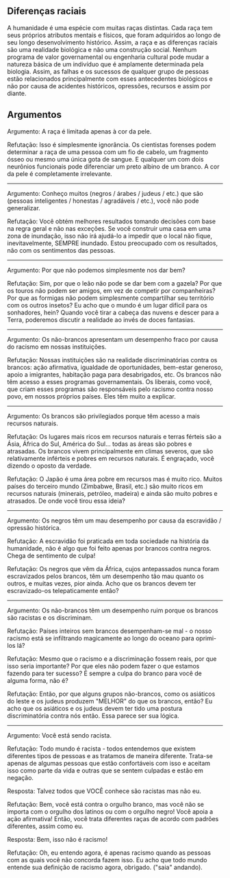 ## Diferenças raciais

A humanidade é uma espécie com muitas raças distintas. Cada raça tem seus próprios atributos mentais e físicos, que foram adquiridos ao longo de seu longo desenvolvimento histórico. Assim, a raça e as diferenças raciais são uma realidade biológica e não uma construção social. Nenhum programa de valor governamental ou engenharia cultural pode mudar a natureza básica de um indivíduo que é amplamente determinada pela biologia.
Assim, as falhas e os sucessos de qualquer grupo de pessoas estão relacionados principalmente com esses antecedentes biológicos e não por causa de acidentes históricos, opressões, recursos e assim por diante.

## Argumentos

Argumento: A raça é limitada apenas à cor da pele.

Refutação: Isso é simplesmente ignorância. Os cientistas forenses podem determinar a raça de uma pessoa com um fio de cabelo, um fragmento ósseo ou mesmo uma única gota de sangue. E qualquer um com dois neurônios funcionais pode diferenciar um preto albino de um branco. A cor da pele é completamente irrelevante.

---

Argumento: Conheço muitos (negros / árabes / judeus / etc.) que são (pessoas inteligentes / honestas / agradáveis / etc.), você não pode generalizar.

Refutação: Você obtém melhores resultados tomando decisões com base na regra geral e não nas exceções. Se você construir uma casa em uma zona de inundação, isso não irá ajudá-lo a impedir que o local não fique, inevitavelmente, SEMPRE inundado. Estou preocupado com os resultados, não com os sentimentos das pessoas.

---

Argumento: Por que não podemos simplesmente nos dar bem?

Refutação: Sim, por que o leão não pode se dar bem com a gazela? Por que os touros não podem ser amigos, em vez de competir por companheiras? Por que as formigas não podem simplesmente compartilhar seu território com os outros insetos? Eu acho que o mundo é um lugar difícil para os sonhadores, hein? Quando você tirar a cabeça das nuvens e descer para a Terra, poderemos discutir a realidade ao invés de doces fantasias.

---

Argumento: Os não-brancos apresentam um desempenho fraco por causa do racismo em nossas instituições.

Refutação: Nossas instituições são na realidade discriminatórias contra os brancos: ação afirmativa, igualdade de oportunidades, bem-estar generoso, apoio a imigrantes, habitação paga para desabrigados, etc. Os brancos não têm acesso a esses programas governamentais. Os liberais, como você, que criam esses programas são responsáveis pelo racismo contra nosso povo, em nossos próprios países. Eles têm muito a explicar.

---

Argumento: Os brancos são privilegiados porque têm acesso a mais recursos naturais.

Refutação: Os lugares mais ricos em recursos naturais e terras férteis são a Ásia, África do Sul, América do Sul… todas as áreas são pobres e atrasadas. Os brancos vivem principalmente em climas severos, que são relativamente inférteis e pobres em recursos naturais. É engraçado, você dizendo o oposto da verdade.

Refutação: O Japão é uma área pobre em recursos mas é muito rico. Muitos países do terceiro mundo (Zimbabwe, Brasil, etc.) são muito ricos em recursos naturais (minerais, petróleo, madeira) e ainda são muito pobres e atrasados. De onde você tirou essa ideia?

---

Argumento: Os negros têm um mau desempenho por causa da escravidão / opressão histórica.

Refutação: A escravidão foi praticada em toda sociedade na história da humanidade, não é algo que foi feito apenas por brancos contra negros. Chega de sentimento de culpa!

Refutação: Os negros que vêm da África, cujos antepassados nunca foram escravizados pelos brancos, têm um desempenho tão mau quanto os outros, e muitas vezes, pior ainda. Acho que os brancos devem ter escravizado-os telepaticamente então?

---

Argumento: Os não-brancos têm um desempenho ruim porque os brancos são racistas e os discriminam.

Refutação: Países inteiros sem brancos desempenham-se mal - o nosso racismo está se infiltrando magicamente ao longo do oceano para oprimi-los lá?

Refutação: Mesmo que o racismo e a discriminação fossem reais, por que isso seria importante? Por que eles não podem fazer o que estamos fazendo para ter sucesso? É sempre a culpa do branco para você de alguma forma, não é?

Refutação: Então, por que alguns grupos não-brancos, como os asiáticos do leste e os judeus produzem "MELHOR" do que os brancos, então? Eu acho que os asiáticos e os judeus devem ter tido uma postura discriminatória contra nós então. Essa parece ser sua lógica.

---

Argumento: Você está sendo racista.

Refutação: Todo mundo é racista - todos entendemos que existem diferentes tipos de pessoas e as tratamos de maneira diferente. Trata-se apenas de algumas pessoas que estão confortáveis com isso e aceitam isso como parte da vida e outras que se sentem culpadas e estão em negação.

Resposta: Talvez todos que VOCÊ conhece são racistas mas não eu.

Refutação: Bem, você está contra o orgulho branco, mas você não se importa com o orgulho dos latinos ou com o orgulho negro! Você apoia a ação afirmativa! Então, você trata diferentes raças de acordo com padrões diferentes, assim como eu.

Resposta: Bem, isso não é racismo!

Refutação: Oh, eu entendo agora, é apenas racismo quando as pessoas com as quais você não concorda fazem isso. Eu acho que todo mundo entende sua definição de racismo agora, obrigado. ("saia" andando).



